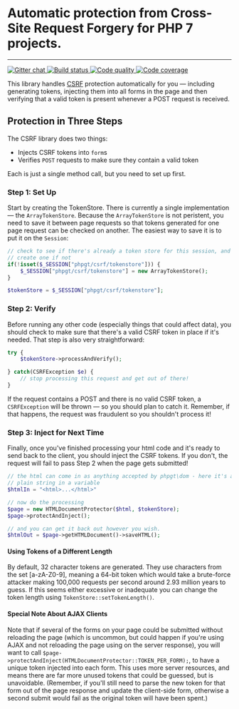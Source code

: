 # Automatic protection from Cross-Site Request Forgery for PHP 7 projects.

***

<a href="https://gitter.im/phpgt/csrf" target="_blank">
    <img src="https://img.shields.io/gitter/room/phpgt/csrf.svg?style=flat-square" alt="Gitter chat" />
</a>
<a href="https://circleci.com/gh/phpgt/csrf" target="_blank">
    <img src="https://img.shields.io/circleci/project/phpgt/csrf/master.svg?style=flat-square" alt="Build status" />
</a>
<a href="https://scrutinizer-ci.com/g/phpgt/csrf" target="_blank">
    <img src="https://img.shields.io/scrutinizer/g/phpgt/csrf/master.svg?style=flat-square" alt="Code quality" />
</a>
<a href="https://scrutinizer-ci.com/g/phpgt/csrf" target="_blank">
    <img src="https://img.shields.io/scrutinizer/coverage/g/phpgt/csrf/master.svg?style=flat-square" alt="Code coverage" />
</a>

<wiki-marker-start name="intro" />

This library handles [CSRF](https://www.owasp.org/index.php/Cross-Site_Request_Forgery_(CSRF)) protection automatically for you — including generating tokens, injecting them into all forms in the page and then verifying that a valid token is present whenever a POST request is received.

<wiki-marker-end />

<wiki-marker-start name="usage" />

## Protection in Three Steps

The CSRF library does two things:

  * Injects CSRF tokens into `form`s
  * Verifies `POST` requests to make sure they contain a valid token

Each is just a single method call, but you need to set up first.


### Step 1: Set Up

Start by creating the TokenStore.  There is currently a single implementation — the `ArrayTokenStore`.  Because the `ArrayTokenStore` is not peristent, you need to save it between page requests so that tokens generated for one page request can be checked on another.  The easiest way to save it is to put it on the `Session`:

```php
// check to see if there's already a token store for this session, and
// create one if not
if(!isset($_SESSION["phpgt/csrf/tokenstore"])) {
    $_SESSION["phpgt/csrf/tokenstore"] = new ArrayTokenStore();
}

$tokenStore = $_SESSION["phpgt/csrf/tokenstore"];
```


### Step 2: Verify

Before running any other code (especially things that could affect data), you should check to make sure that there's a valid CSRF token in place if it's needed.  That step is also very straightforward:

```php
try {
    $tokenStore->processAndVerify();

} catch(CSRFException $e) {
    // stop processing this request and get out of there!
}
```

If the request contains a POST and there is no valid CSRF token, a `CSRFException` will be thrown — so you should plan to catch it.  Remember, if that happens, the request was fraudulent so you shouldn't process it!


### Step 3: Inject for Next Time

Finally, once you've finished processing your html code and it's ready to send back to the client, you should inject the CSRF tokens.  If you don't, the request will fail to pass Step 2 when the page gets submitted!

```php
// the html can come in as anything accepted by phpgt\dom - here it's a
// plain string in a variable
$htmlIn = "<html>...</html>"

// now do the processing
$page = new HTMLDocumentProtector($html, $tokenStore);
$page->protectAndInject();

// and you can get it back out however you wish.
$htmlOut = $page->getHTMLDocument()->saveHTML();
```

#### Using Tokens of a Different Length

By default, 32 character tokens are generated.  They use characters from the set \[a-zA-Z0-9\], meaning a 64-bit token which would take a brute-force attacker making 100,000 requests per second around 2.93 million years to guess.  If this seems either excessive or inadequate you can change the token length using `TokenStore::setTokenLength()`.


#### Special Note About AJAX Clients

Note that if several of the forms on your page could be submitted without reloading the page (which is uncommon, but could happen if you're using AJAX and not reloading the page using on the server response), you will want to call `$page->protectAndInject(HTMLDocumentProtector::TOKEN_PER_FORM);`, to have a unique token injected into each form.  This uses more server resources, and means there are far more unused tokens that could be guessed, but is unavoidable.  (Remember, if you'll still need to parse the new token for that form out of the page response and update the client-side form, otherwise a second submit would fail as the original token will have been spent.)

<wiki-marker-end />
